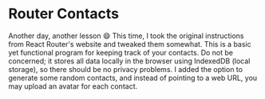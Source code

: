 # Router Contacts

Another day, another lesson 😄 This time, I took the original instructions from React Router's website and tweaked them somewhat. This is a basic yet functional program for keeping track of your contacts. Do not be concerned; it stores all data locally in the browser using IndexedDB (local storage), so there should be no privacy problems. I added the option to generate some random contacts, and instead of pointing to a web URL, you may upload an avatar for each contact.
